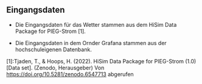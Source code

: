 ## Eingangsdaten

- Die Eingangsdaten für das Wetter stammen aus dem HiSim Data Package for PIEG-Strom [1].

- Die Eingangsdaten in dem Ornder Grafana stammen aus der hochschuleigenen Datenbank.

[1]:Tjaden, T., & Hoops, H. (2022). HiSim Data Package for PIEG-Strom (1.0) [Data set]. (Zenodo, Herausgeber) Von https://doi.org/10.5281/zenodo.6547713 abgerufen
